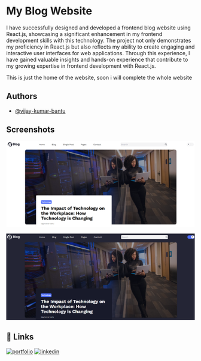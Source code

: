 # My Blog Website

I have successfully designed and developed a frontend blog website using React.js, showcasing a significant enhancement in my frontend development skills with this technology. The project not only demonstrates my proficiency in React.js but also reflects my ability to create engaging and interactive user interfaces for web applications. Through this experience, I have gained valuable insights and hands-on experience that contribute to my growing expertise in frontend development with React.js.

This is just the home of the website, soon i will complete the whole website

## Authors

- [@vijay-kumar-bantu](https://www.github.com/vijay-kumar-bantu)

## Screenshots

![App Screenshot](./src/assets/screenshots/MyBlogLight.png)

![App Screenshot](./src/assets/screenshots/MyBlogDark.png)

## 🔗 Links

[![portfolio](https://img.shields.io/badge/my_portfolio-000?style=for-the-badge&logo=ko-fi&logoColor=white)](https://vijay-kumar-bantu.github.io/portfolio/)
[![linkedin](https://img.shields.io/badge/linkedin-0A66C2?style=for-the-badge&logo=linkedin&logoColor=white)](https://www.linkedin.com/in/vijay-kumar-bantu)
